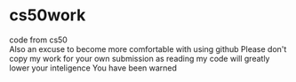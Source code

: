 # cs50work
code from cs50  
Also an excuse to become more comfortable with using github
Please don't copy my work for your own submission as reading my code will greatly lower your inteligence
You have been warned
